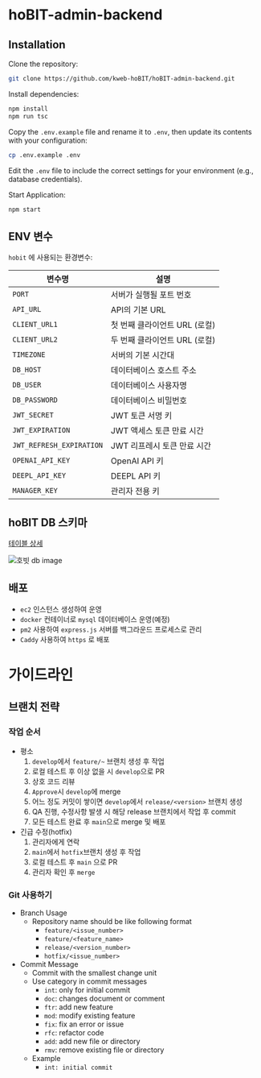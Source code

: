 # hoBIT-admin-backend

## Installation

Clone the repository:

```bash
git clone https://github.com/kweb-hoBIT/hoBIT-admin-backend.git
```

Install dependencies:

```bash
npm install
npm run tsc
```

Copy the `.env.example` file and rename it to `.env`, then update its contents with your configuration:

```bash
cp .env.example .env
```

Edit the `.env` file to include the correct settings for your environment (e.g., database credentials).

Start Application:

```bash
npm start
```

## ENV 변수

`hobit` 에 사용되는 환경변수: 


| 변수명                 | 설명 |
|------------------------|--------------------------------|
| `PORT`                | 서버가 실행될 포트 번호 |
| `API_URL`             | API의 기본 URL |
| `CLIENT_URL1`         | 첫 번째 클라이언트 URL (로컬) |
| `CLIENT_URL2`         | 두 번째 클라이언트 URL (로컬) |
| `TIMEZONE`            | 서버의 기본 시간대 |
| `DB_HOST`             | 데이터베이스 호스트 주소 |
| `DB_USER`             | 데이터베이스 사용자명 |
| `DB_PASSWORD`         | 데이터베이스 비밀번호 |
| `JWT_SECRET`          | JWT 토큰 서명 키 |
| `JWT_EXPIRATION`      | JWT 액세스 토큰 만료 시간 |
| `JWT_REFRESH_EXPIRATION` | JWT 리프레시 토큰 만료 시간 |
| `OPENAI_API_KEY`      | OpenAI API 키 |
| `DEEPL_API_KEY`       | DEEPL API 키 |
| `MANAGER_KEY`         | 관리자 전용 키 |


## hoBIT DB 스키마
[테이블 상세](https://magnificent-screw-658.notion.site/DB-1b8d8b1360b880d29577f87ad0ef37eb?pvs=4)  

![호빗 db image](https://github.com/user-attachments/assets/c12fb79f-34d3-493f-bafd-589d0f1d6975)

## 배포

- `ec2` 인스턴스 생성하여 운영
- `docker` 컨테이너로 `mysql` 데이터베이스 운영(예정)
- `pm2` 사용하여 `express.js` 서버를 백그라운드 프로세스로 관리
- `Caddy` 사용하여 `https` 로 배포

# 가이드라인

## 브랜치 전략

### 작업 순서

- 평소
  1. `develop`에서 `feature/~` 브랜치 생성 후 작업
  2. 로컬 테스트 후 이상 없을 시 `develop`으로 PR
  3. 상호 코드 리뷰
  4. `Approve`시 `develop`에 merge
  5. 어느 정도 커밋이 쌓이면 `develop`에서 `release/<version>` 브랜치 생성
  6. QA 진행, 수정사항 발생 시 해당 release 브랜치에서 작업 후 commit
  7. 모든 테스트 완료 후 `main`으로 merge 및 배포
- 긴급 수정(hotfix)
  1. 관리자에게 연락
  2. `main`에서 `hotfix`브랜치 생성 후 작업
  3. 로컬 테스트 후 `main` 으로 PR
  4. 관리자 확인 후 `merge`

### Git 사용하기

- Branch Usage
  - Repository name should be like following format
    - `feature/<issue_number>`
    - `feature/<feature_name>`
    - `release/<version_number>`
    - `hotfix/<issue_number>`
- Commit Message
  - Commit with the smallest change unit
  - Use category in commit messages
    - `int`: only for initial commit
    - `doc`: changes document or comment
    - `ftr`: add new feature
    - `mod`: modify existing feature
    - `fix`: fix an error or issue
    - `rfc`: refactor code
    - `add`: add new file or directory
    - `rmv`: remove existing file or directory
  - Example
    - `int: initial commit`
